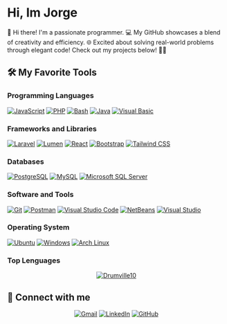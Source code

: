 # Hi, Im Jorge

👋 Hi there! I'm a passionate programmer. 💻 My GitHub showcases a blend of creativity and efficiency. 🌐 Excited about solving real-world problems through elegant code! Check out my projects below! 👨‍💻

## 🛠️ My Favorite Tools

### Programming Languages

<p>
	<a href="https://github.com/Drumville10"><img alt="JavaScript" src="https://img.shields.io/badge/JavaScript%20-%23F7DF1E.svg?logo=javascript&logoColor=black"></a>
	<a href="https://github.com/Drumville10"><img alt="PHP" src="https://img.shields.io/badge/PHP%20-%2314354C.svg?logo=php&logoColor=white"></a>
 	<a href="https://github.com/Drumville10"><img alt="Bash" src="https://img.shields.io/badge/Bash%20-%234EAA25.svg?logo=gnu-bash&logoColor=white"></a>
	<a href="https://github.com/Drumville10"><img alt="Java" src="https://img.shields.io/badge/Java-%23D0742B.svg?logo=java&logoColor=white"></a>
  	<a href="https://github.com/Drumville10"><img alt="Visual Basic" src="https://img.shields.io/badge/Visual%20Basic%20-%23512BD4.svg?logo=visual-basic&logoColor=white"></a>
</p>
	

### Frameworks and Libraries

<p>
	<a href="https://github.com/Drumville10"><img alt="Laravel" src="https://img.shields.io/badge/Laravel%20-%23FF362A.svg?logo=Laravel&logoColor=white"></a>
	<a href="https://github.com/Drumville10"><img alt="Lumen" src="https://img.shields.io/badge/Lumen%20-%23F4645F.svg?logo=Lumen&logoColor=white"></a>
	<a href="https://github.com/Drumville10"><img alt="React" src="https://img.shields.io/badge/React%20-%2361DAFB.svg?logo=react&logoColor=white"></a>
	<a href="https://github.com/Drumville10"><img alt="Bootstrap" src="https://img.shields.io/badge/Bootstrap%20-%23150458.svg?logo=Bootstrap&logoColor=white"></a>
	<a href="https://github.com/Drumville10"><img alt="Tailwind CSS" src="https://img.shields.io/badge/Tailwind%20CSS%20-%2306B6D4.svg?logo=tailwind-css&logoColor=white"></a>
</p>

### Databases

<p>
    	<a href="https://github.com/Drumville10"><img alt="PostgreSQL" src="https://img.shields.io/badge/PostgreSQL%20-%234169E1.svg?logo=postgresql&logoColor=white"></a>
	<a href="https://github.com/Drumville10"><img alt="MySQL" src="https://img.shields.io/badge/MySQL%20-%234479A1.svg?logo=mysql&logoColor=white"></a>
	<a href="https://github.com/Drumville10"><img alt="Microsoft SQL Server" src="https://img.shields.io/badge/Microsoft%20SQL%20Server%20-%23CC2927.svg?logo=microsoft-sql-server&logoColor=white"></a>

</p>

### Software and Tools

<p>
	<a href="https://github.com/Drumville10"><img alt="Git" src="https://img.shields.io/badge/Git%20-%23F05033.svg?logo=git&logoColor=white"></a>
	<a href="https://github.com/Drumville10"><img alt="Postman" src="https://img.shields.io/badge/Postman-FF6C37?logo=postman&logoColor=white"></a>
	<a href="https://github.com/Drumville10"><img alt="Visual Studio Code" src="https://img.shields.io/badge/Visual%20Studio%20Code-0078d7.svg?logo=visual-studio-code&logoColor=white"></a>
	<a href="https://github.com/Drumville10"><img alt="NetBeans" src="https://img.shields.io/badge/NetBeans%20-%231B6AC6.svg?logo=apache-netbeans-ide&logoColor=white"></a>
	<a href="https://github.com/Drumville10"><img alt="Visual Studio" src="https://img.shields.io/badge/Visual%20Studio%20-%235C2D91.svg?logo=visual-studio&logoColor=white"></a>

</p>

### Operating System
<p>
	<a href="https://github.com/Drumville10"><img alt="Ubuntu" src="https://img.shields.io/badge/Ubuntu-E95420?logo=ubuntu&logoColor=white"></a>
	<a href="https://github.com/Drumville10"><img alt="Windows" src="https://img.shields.io/badge/Windows-0078D6?logo=windows&logoColor=white"></a>
	<a href="https://github.com/Drumville10"><img alt="Arch Linux" src="https://img.shields.io/badge/Arch%20Linux-1793D1?logo=arch-linux&logoColor=white"></a>
</p>


<!--### My Stats

<p align="center">
	<a href="[https://github.com/Drumville10](https://github.com/Drumville10)">
		<img width="49.5%" src="https://github-readme-stats.vercel.app/api?username=Drumville10&show_icons=true" alt="Drumville10">
		<img width="49.5%" src="https://github-readme-streak-stats.herokuapp.com/?user=Drumville10" alt="Drumville10">
	</a>
</p>
-->
### Top Lenguages
<p align="center">
	<a href="https://github.com/Drumville10">
	<img src="https://github-readme-stats.vercel.app/api/top-langs/?username=Drumville10&langs_count=8&layout=compact" alt="Drumville10">
	</a>
	<br/>
</p>

## 🤝 Connect with me
<p align="center">
	<a href="mailto:jorgecontact10@gmail.com"><img img src="https://img.shields.io/badge/gmail-%23EA4335.svg?style=plastic&logo=gmail&logoColor=white" alt="Gmail"/></a>
	<a href="https://www.linkedin.com/in/jorge-ronaldo-zegarra-mendoza-41919b270/"><img src="https://img.shields.io/badge/linkedin-%230A66C2.svg?style=plastic&logo=linkedin&logoColor=white" alt="LinkedIn"/></a>
	<a href="https://github.com/Drumville10"><img src="https://img.shields.io/badge/github-%23181717.svg?style=plastic&logo=github&logoColor=white" alt="GitHub"/></a>

</p>


